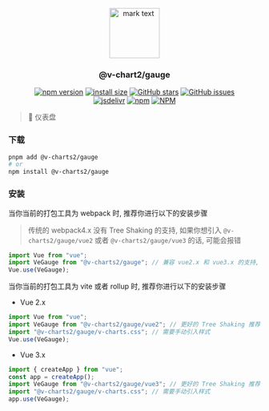 <p align="center">
<img src="https://raw.githubusercontent.com/denaro-org/v-charts2/main/docs/.vuepress/public/favicon.ico" alt="mark text" width="100" height="100">
</p>

<h3 align="center">@v-chart2/gauge</h3>

<p align="center">
  <a href="https://www.npmjs.com/package/@v-charts2/gauge" target="_blank"><img alt="npm version" src="https://img.shields.io/npm/v/@v-charts2/gauge"></a>
  <a href="https://packagephobia.com/result?p=@v-charts2/gauge" target="_blank"><img alt="install size" src="https://packagephobia.now.sh/badge?p=@v-charts2/gauge"></a>
  <a href="https://github.com/denaro-org/v-charts2/stargazers" target="_blank"><img alt="GitHub stars" src="https://img.shields.io/github/stars/denaro-org/v-charts2"></a>
  <a href="https://github.com/denaro-org/v-charts2/issues" target="_blank"><img alt="GitHub issues" src="https://img.shields.io/github/issues/denaro-org/v-charts2"></a>
  <br />
  <a href="https://www.jsdelivr.com/package/npm/@v-charts2/gauge" target="_blank"><img alt="jsdelivr" src="https://data.jsdelivr.com/v1/package/npm/@v-charts2/gauge/badge"></a>
  <a href="https://www.npmjs.com/package/@v-charts2/gauge" target="_blank"><img alt="npm" src="https://img.shields.io/node/v/@v-charts2/gauge"></a>
  <a href="https://github.com/denaro-org/v-charts2/blob/main/LICENSE" target="_blank"><img alt="NPM" src="https://img.shields.io/npm/l/@v-charts2/gauge"></a>
</p>

> :tada: 仪表盘

### 下载

```bash
pnpm add @v-charts2/gauge
# or
npm install @v-charts2/gauge
```

### 安装

当你当前的打包工具为 webpack 时, 推荐你进行以下的安装步骤

> 传统的 webpack4.x 没有 Tree Shaking 的支持, 如果你想引入 `@v-charts2/gauge/vue2` 或者 `@v-charts2/gauge/vue3` 的话, 可能会报错

```javascript
import Vue from "vue";
import VeGauge from "@v-charts2/gauge"; // 兼容 vue2.x 和 vue3.x 的支持, 将会自动加载支持 vue2.x 的支持包或者支持 vue3.x 的支持包
Vue.use(VeGauge);
```

当你当前的打包工具为 vite 或者 rollup 时, 推荐你进行以下的安装步骤

- Vue 2.x

```javascript
import Vue from "vue";
import VeGauge from "@v-charts2/gauge/vue2"; // 更好的 Tree Shaking 推荐引入 vue2.x 的专属支持包
import "@v-charts2/gauge/v-charts.css"; // 需要手动引入样式
Vue.use(VeGauge);
```

- Vue 3.x

```javascript
import { createApp } from "vue";
const app = createApp();
import VeGauge from "@v-charts2/gauge/vue3"; // 更好的 Tree Shaking 推荐引入 vue3.x 的专属支持包
import "@v-charts2/gauge/v-charts.css"; // 需要手动引入样式
app.use(VeGauge);
```
